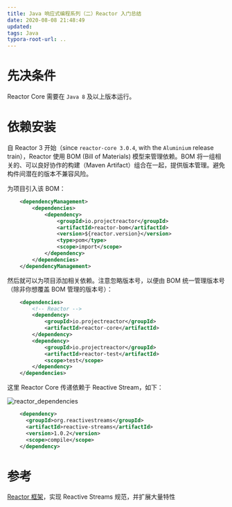 ```yaml
---
title: Java 响应式编程系列（二）Reactor 入门总结
date: 2020-08-08 21:48:49
updated:
tags: Java
typora-root-url: ..
---
```


# 先决条件

Reactor Core 需要在 `Java 8` 及以上版本运行。

# 依赖安装

自 Reactor 3 开始（since `reactor-core 3.0.4`, with the `Aluminium` release train），Reactor 使用 BOM (Bill of Materials) 模型来管理依赖。BOM 将一组相关的、可以良好协作的构建（Maven Artifact）组合在一起，提供版本管理。避免构件间潜在的版本不兼容风险。

为项目引入该 BOM：

```XML
    <dependencyManagement>
        <dependencies>
            <dependency>
                <groupId>io.projectreactor</groupId>
                <artifactId>reactor-bom</artifactId>
                <version>${reactor.version}</version>
                <type>pom</type>
                <scope>import</scope>
            </dependency>
        </dependencies>
    </dependencyManagement>
```

然后就可以为项目添加相关依赖。注意忽略版本号，以便由 BOM 统一管理版本号（除非你想覆盖 BOM 管理的版本号）：

```XML
    <dependencies>
        <!-- Reactor -->
        <dependency>
            <groupId>io.projectreactor</groupId>
            <artifactId>reactor-core</artifactId>
        </dependency>
        <dependency>
            <groupId>io.projectreactor</groupId>
            <artifactId>reactor-test</artifactId>
            <scope>test</scope>
        </dependency>
    </dependencies>
```

这里 Reactor Core 传递依赖于 Reactive Stream，如下：

![reactor_dependencies](/img/java/reactive-stream/reactor/reactor_dependencies.png)

```XML
    <dependency>
      <groupId>org.reactivestreams</groupId>
      <artifactId>reactive-streams</artifactId>
      <version>1.0.2</version>
      <scope>compile</scope>
    </dependency>
```

# 参考

[Reactor 框架](https://projectreactor.io/)，实现 Reactive Streams 规范，并扩展大量特性